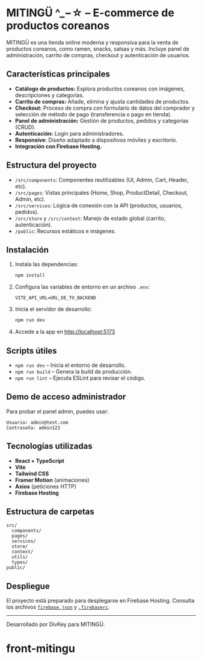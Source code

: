 # MITINGÜ ^\_−☆ – E-commerce de productos coreanos

MITINGÜ es una tienda online moderna y responsiva para la venta de productos coreanos, como ramen, snacks, salsas y más. Incluye panel de administración, carrito de compras, checkout y autenticación de usuarios.

## Características principales

- **Catálogo de productos:** Explora productos coreanos con imágenes, descripciones y categorías.
- **Carrito de compras:** Añade, elimina y ajusta cantidades de productos.
- **Checkout:** Proceso de compra con formulario de datos del comprador y selección de método de pago (transferencia o pago en tienda).
- **Panel de administración:** Gestión de productos, pedidos y categorías (CRUD).
- **Autenticación:** Login para administradores.
- **Responsive:** Diseño adaptado a dispositivos móviles y escritorio.
- **Integración con Firebase Hosting.**

## Estructura del proyecto

- `/src/components`: Componentes reutilizables (UI, Admin, Cart, Header, etc).
- `/src/pages`: Vistas principales (Home, Shop, ProductDetail, Checkout, Admin, etc).
- `/src/services`: Lógica de conexión con la API (productos, usuarios, pedidos).
- `/src/store` y `/src/context`: Manejo de estado global (carrito, autenticación).
- `/public`: Recursos estáticos e imágenes.

## Instalación

1. Instala las dependencias:

   ```sh
   npm install
   ```

2. Configura las variables de entorno en un archivo `.env`:

   ```
   VITE_API_URL=URL_DE_TU_BACKEND
   ```

3. Inicia el servidor de desarrollo:

   ```sh
   npm run dev
   ```

4. Accede a la app en [http://localhost:5173](http://localhost:5173)

## Scripts útiles

- `npm run dev` – Inicia el entorno de desarrollo.
- `npm run build` – Genera la build de producción.
- `npm run lint` – Ejecuta ESLint para revisar el código.

## Demo de acceso administrador

Para probar el panel admin, puedes usar:

```
Usuario: admin@test.com
Contraseña: admin123
```

## Tecnologías utilizadas

- **React + TypeScript**
- **Vite**
- **Tailwind CSS**
- **Framer Motion** (animaciones)
- **Axios** (peticiones HTTP)
- **Firebase Hosting**

## Estructura de carpetas

```
src/
  components/
  pages/
  services/
  store/
  context/
  utils/
  types/
public/
```

## Despliegue

El proyecto está preparado para desplegarse en Firebase Hosting. Consulta los archivos [`firebase.json`](firebase.json) y [`.firebaserc`](.firebaserc).

---

Desarrollado por DivKey para MITINGÜ.
# front-mitingu
